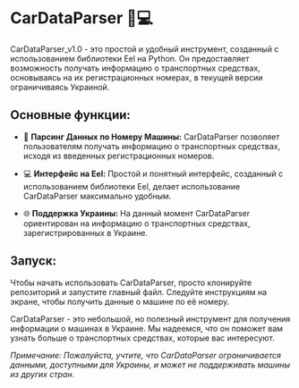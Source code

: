 # CarDataParser 🚗💻

CarDataParser_v1.0 - это простой и удобный инструмент, созданный с использованием библиотеки Eel на Python. Он предоставляет возможность получать информацию о транспортных средствах, основываясь на их регистрационных номерах, в текущей версии ограничиваясь Украиной.

## Основные функции:

- 🚗 **Парсинг Данных по Номеру Машины:** CarDataParser позволяет пользователям получать информацию о транспортных средствах, исходя из введенных регистрационных номеров.

- 💻 **Интерфейс на Eel:** Простой и понятный интерфейс, созданный с использованием библиотеки Eel, делает использование CarDataParser максимально удобным.

- 🌐 **Поддержка Украины:** На данный момент CarDataParser ориентирован на информацию о транспортных средствах, зарегистрированных в Украине.

## Запуск:

Чтобы начать использовать CarDataParser, просто клонируйте репозиторий и запустите главный файл. Следуйте инструкциям на экране, чтобы получить данные о машине по её номеру.

CarDataParser - это небольшой, но полезный инструмент для получения информации о машинах в Украине. Мы надеемся, что он поможет вам узнать больше о транспортных средствах, которые вас интересуют.

*Примечание: Пожалуйста, учтите, что CarDataParser ограничивается данными, доступными для Украины, и может не поддерживать машины из других стран.*

